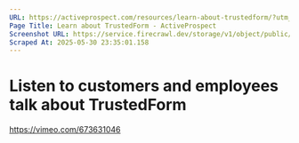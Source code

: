 ```yaml
---
URL: https://activeprospect.com/resources/learn-about-trustedform/?utm_medium=Email&utm_source=Website&utm_campaign=AP-Email-InsideCBM-Oct
Page Title: Learn about TrustedForm - ActiveProspect
Screenshot URL: https://service.firecrawl.dev/storage/v1/object/public/media/screenshot-a314a001-e784-47ef-bfcf-34e168c99c04.png
Scraped At: 2025-05-30 23:35:01.158
---
```

# Listen to customers and employees talk about TrustedForm

https://vimeo.com/673631046

